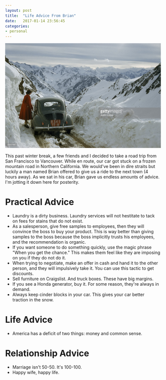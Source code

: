 ```yaml
---
layout: post
title:  "Life Advice From Brian"
date:   2017-01-14 23:56:45
categories:
- personal
---
```

![Mountain pass](/assets/mountain-pass.jpg)

This past winter break, a few friends and I decided to take a road trip from San Francisco to Vancouver. While en route, our car got stuck on a frozen mountain road in Northern California. We would've been in dire straits but luckily a man named Brian offered to give us a ride to the next town (4 hours away). As we sat in his car, Brian gave us endless amounts of advice. I'm jotting it down here for posterity. 

# Practical Advice
- Laundry is a dirty business. Laundry services will not hestitate to tack on fees for stains that do not exist. 
- As a salesperson, give free samples to employees, then they will convince the boss to buy your product. This is way better than giving samples to the boss because the boss implicitly trusts his employees, and the recommendation is organic. 
- If you want someone to do something quickly, use the magic phrase "When you get the chance." This makes them feel like they are imposing on you if they do not do it.  
- When trying to negotiate, make an offer in cash and hand it to the other person, and they will impulsively take it. You can use this tactic to get discounts. 
- Sell furniture on Craigslist. And truck boxes. These have big margins.
- If you see a Honda generator, buy it. For some reason, they're always in demand. 
- Always keep cinder blocks in your car. This gives your car better traction in the snow. 

# Life Advice
- America has a deficit of two things: money and common sense.

# Relationship Advice
- Marriage isn't 50-50. It's 100-100. 
- Happy wife, happy life.